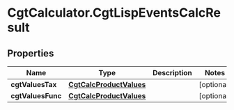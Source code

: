 # CgtCalculator.CgtLispEventsCalcResult

## Properties
Name | Type | Description | Notes
------------ | ------------- | ------------- | -------------
**cgtValuesTax** | [**CgtCalcProductValues**](CgtCalcProductValues.md) |  | [optional] 
**cgtValuesFunc** | [**CgtCalcProductValues**](CgtCalcProductValues.md) |  | [optional] 


